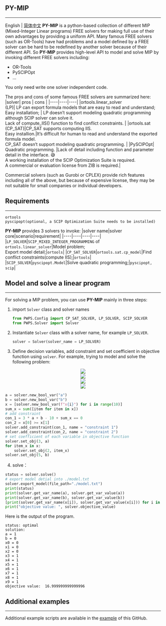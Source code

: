 ## **PY-MIP**
----------------------------
English | [简体中文](README_zh-CN.md)
**PY-MIP** is a python-based collection of different MIP (Mixed-Integer Linear programs) FREE solvers for making full use of their own advantages by providing a uniform API.  Many famous FREE solvers (such as OR-Tools) have had problems and a model defined by a FREE solver can be hard to be redefined by another solver because of their different API. So **PY-MIP** provides high-level API to model and solve MIP by invoking different FREE solvers including:
 -  OR-Tools
 -  PySCIPOpt
 -  …

You only need write one solver independent code.


The pros and cons of some famous FREE solvers are summarized here:
|solver| pros | cons |
|----|----|----|
|ortools.linear_solver<br>(LP)| LP can export formula models that are easy to read and understand; <br>Easy installation;  | LP doesn’t support modeling quadratic programming although SCIP solver can solve it.<br>Lack of compute_IIS() function to find conflict constraints. |
|ortools.sat<br>(CP_SAT)|CP_SAT supports computing IIS. <br>Easy installion.|It’s difficult for human to read and understand the exported formula model.<br>CP_SAT doesn’t support modeling quadratic programming. |
|PySCIPOpt| Quadratic programming. |Lack of detail including function and parameter detail in the interface. 😅<br> A working installation of the SCIP Optimization Suite is required.<br>A commercial or evaluation license from ZIB is required.|



Commercial solvers (such as Gurobi or CPLEX) provide rich features including all of the above, but because of expensive license, they may be not suitable for small companies or individual developers. 



## Requirements
----------------------------
```
ortools
pyscipopt(optional, a SCIP Optimization Suite needs to be installed)
```

**PY-MIP** provides 3 solvers to invoke:
|solver name|solver core|scenario|requirement|
|----|----|----|----|
|```LP_SOLVER```|```SCIP_MIXED_INTEGER_PROGRAMMING``` of ```ortools.linear_solver```|Model problem;<br>  Export model detail;|```ortools```|
|```CP_SAT_SOLVER```|```ortools.sat.cp_model```|Find conflict constraints(compute IIS);|```ortools```|
|```SCIP_SOLVER```|```pyscipopt.Model```|Solve quadratic programming;|```pyscipopt, scip```|


## Model and solve a linear program
----------------------------
For solving a MIP problem, you can use **PY-MIP** mainly in three steps:

1) import ```Solver``` class and solver names
    ```python
    from PWPS.Config import CP_SAT_SOLVER, LP_SOLVER, SCIP_SOLVER
    from PWPS.Solver import Solver
    ```
2) Instantiate ```Solver``` class with a solver name, for example ```LP_SOLVER```.
    ```python
    solver = Solver(solver_name = LP_SOLVER)
    ```
3) Define decision variables, add constraint and set coefficient in objective function using ```solver```. For example, trying to model and solve the following problem:

<!-- $$
\min \quad 3a + 2\sum_{i=1}^{10}x_i + 5b
$$ --> 

<div align="center"><img style="background: white;" src="https://render.githubusercontent.com/render/math?math=%5Cmin%20%5Cquad%203a%20%2B%202%5Csum_%7Bi%3D1%7D%5E%7B10%7Dx_i%20%2B%205b"></div>

<!-- $$
\textrm{s.t.} \quad 3 * a + b - 10 + \sum_{i=1}^{10}x_i = 0
$$ --> 

<div align="center"><img style="background: white;" src="https://render.githubusercontent.com/render/math?math=%5Ctextrm%7Bs.t.%7D%20%5Cquad%203%20*%20a%20%2B%20b%20-%2010%20%2B%20%5Csum_%7Bi%3D1%7D%5E%7B10%7Dx_i%20%3D%200"></div>
<!-- $$
x_1 \ge x_2
$$ --> 

<div align="center"><img style="background: white;" src="https://render.githubusercontent.com/render/math?math=x_1%20%5Cge%20x_2"></div>

<!-- $$
a,b,x_i \in \left\{ 0, 1 \right\}
$$ --> 

<div align="center"><img style="background: white;" src="https://render.githubusercontent.com/render/math?math=a%2Cb%2Cx_i%20%5Cin%20%5Cleft%5C%7B%200%2C%201%20%5Cright%5C%7D"></div>



```python
a = solver.new_bool_var("a")
b = solver.new_bool_var("b")
x = [solver.new_bool_var(f"x{i}") for i in range(10)]
sum_x = sum([item for item in x])
# add constraint
con_1 = 3 * a + b - 10 + sum_x == 0
con_2 = x[0] >= x[1]
solver.add_constraint(con_1, name = "constraint 1")
solver.add_constraint(con_2, name = "constraint 2")
# set coefficient of each variable in objective function
solver.set_obj(3, a)
for item_x in x:
    solver.set_obj(2, item_x)
solver.set_obj(5, b)
```
4) solve：
```python
status = solver.solve()
# export model detial into ./model.txt 
solver.export_model(file_path="./model.txt")
print(status)
print(solver.get_var_name(a), solver.get_var_value(a))
print(solver.get_var_name(b), solver.get_var_value(b))
[print(solver.get_var_name(x[i]), solver.get_var_value(x[i])) for i in range(len(x))]
print("objective value: ", solver.objective_value)
```
Here is the output of the program.
```
status: optimal
solution: 
a = 1
b = 0
x0 = 0
x1 = 0
x2 = 0
x3 = 1
x4 = 1
x5 = 1
x6 = 1
x7 = 1
x8 = 1
x9 = 1
objective value:  16.999999999999996
```

## Additional examples
----------------------------

Additional example scripts are available in the [example](example/) of this GitHub.